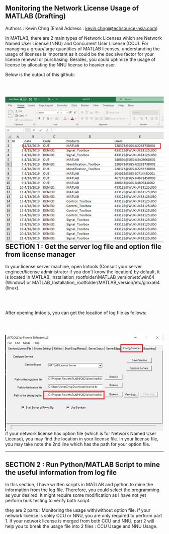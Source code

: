 ## Monitoring the Network License Usage of MATLAB (Drafting)
Authors : Kevin Chng (Email Address : kevin.chng@techsource-asia.com)

In MATLAB, there are 2 main types of Network Licenses which are Network Named User License (NNU) and Concurrent User License (CCU). 
For managing a group/large quantities of MATLAB licenses, understanding the usage of licenses is important as it could be the decisive factor for your license renewal or purchasing.
Besides, you could optimize the usage of license by allocating the NNU license to heavier user.

Below is the output of this github:

<br>
<br>

<img src="images/image2.png"
     style="float: left; margin-right: 0px;" />
     
<br>
<br>  


---

## SECTION 1 : Get the server log file and option file from license manager
In your license server machine, open lmtools (Consult your server engineer/license administrator if you don't know the location)
by default, it is located in MATLAB_Installation_rootfolder\MATLAB_version\etc\win64 (Window) or MATLAB_Installation_rootfolder/MATLAB_version/etc/glnxa64 (linux).

<br>
<br>

After opening Imtools, you can get the location of log file as follows:

<br>
<br>

<img src="images/image1.png"
     style="float: left; margin-right: 0px;" />
     
<br>
<br>    

if your network license has option file (which is for Network Named User License), you may find the location in your license file.
In your license file, you may take note the 2nd line which has the path for your option file.

---

## SECTION 2 : Run Python/MATLAB Script to mine the useful information from log file
In this section, I have written scripts in MATLAB and python to mine the information from the log file.
Therefore, you could select the programming as your desired. It might require some modification as I have not yet perform bulk testing to verify both script.

they are 2 parts : Monitoring the usage with/without option file.
If your network license is soley CCU or NNU, you are only required to perform part 1. 
if your network license is merged from both CCU and NNU, part 2 will help you to break the usage file into 2 files : CCU Usage and NNU Usage.

